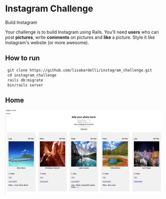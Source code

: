 Instagram Challenge
===================

Build Instagram

Your challenge is to build Instagram using Rails. You'll need **users** who can post **pictures**, write **comments** on pictures and **like** a picture. Style it like Instagram's website (or more awesome).


## How to run 

```
 git clone https://github.com/lisabardelli/instagram_challenge.git
 cd instagram_challenge
 rails db:migrate
 bin/rails server
```

## **Home**
![Home](homeInstagram.png)